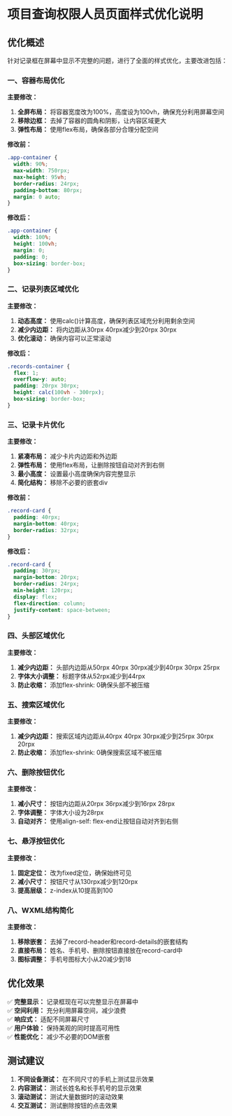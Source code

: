 # 项目查询权限人员页面样式优化说明

## 优化概述

针对记录框在屏幕中显示不完整的问题，进行了全面的样式优化，主要改进包括：

### 一、容器布局优化

**主要修改：**
1. **全屏布局：** 将容器宽度改为100%，高度设为100vh，确保充分利用屏幕空间
2. **移除边框：** 去掉了容器的圆角和阴影，让内容区域更大
3. **弹性布局：** 使用flex布局，确保各部分合理分配空间

**修改前：**
```css
.app-container {
  width: 90%;
  max-width: 750rpx;
  max-height: 95vh;
  border-radius: 24rpx;
  padding-bottom: 80rpx;
  margin: 0 auto;
}
```

**修改后：**
```css
.app-container {
  width: 100%;
  height: 100vh;
  margin: 0;
  padding: 0;
  box-sizing: border-box;
}
```

### 二、记录列表区域优化

**主要修改：**
1. **动态高度：** 使用calc()计算高度，确保列表区域充分利用剩余空间
2. **减少内边距：** 将内边距从30rpx 40rpx减少到20rpx 30rpx
3. **优化滚动：** 确保内容可以正常滚动

**修改后：**
```css
.records-container {
  flex: 1;
  overflow-y: auto;
  padding: 20rpx 30rpx;
  height: calc(100vh - 300rpx);
  box-sizing: border-box;
}
```

### 三、记录卡片优化

**主要修改：**
1. **紧凑布局：** 减少卡片内边距和外边距
2. **弹性布局：** 使用flex布局，让删除按钮自动对齐到右侧
3. **最小高度：** 设置最小高度确保内容完整显示
4. **简化结构：** 移除不必要的嵌套div

**修改前：**
```css
.record-card {
  padding: 40rpx;
  margin-bottom: 40rpx;
  border-radius: 32rpx;
}
```

**修改后：**
```css
.record-card {
  padding: 30rpx;
  margin-bottom: 20rpx;
  border-radius: 24rpx;
  min-height: 120rpx;
  display: flex;
  flex-direction: column;
  justify-content: space-between;
}
```

### 四、头部区域优化

**主要修改：**
1. **减少内边距：** 头部内边距从50rpx 40rpx 30rpx减少到40rpx 30rpx 25rpx
2. **字体大小调整：** 标题字体从52rpx减少到44rpx
3. **防止收缩：** 添加flex-shrink: 0确保头部不被压缩

### 五、搜索区域优化

**主要修改：**
1. **减少内边距：** 搜索区域内边距从40rpx 40rpx 30rpx减少到25rpx 30rpx 20rpx
2. **防止收缩：** 添加flex-shrink: 0确保搜索区域不被压缩

### 六、删除按钮优化

**主要修改：**
1. **减小尺寸：** 按钮内边距从20rpx 36rpx减少到16rpx 28rpx
2. **字体调整：** 字体大小设为28rpx
3. **自动对齐：** 使用align-self: flex-end让按钮自动对齐到右侧

### 七、悬浮按钮优化

**主要修改：**
1. **固定定位：** 改为fixed定位，确保始终可见
2. **减小尺寸：** 按钮尺寸从130rpx减少到120rpx
3. **提高层级：** z-index从10提高到100

### 八、WXML结构简化

**主要修改：**
1. **移除嵌套：** 去掉了record-header和record-details的嵌套结构
2. **直接布局：** 姓名、手机号、删除按钮直接放在record-card中
3. **图标调整：** 手机号图标大小从20减少到18

## 优化效果

✅ **完整显示：** 记录框现在可以完整显示在屏幕中  
✅ **空间利用：** 充分利用屏幕空间，减少浪费  
✅ **响应式：** 适配不同屏幕尺寸  
✅ **用户体验：** 保持美观的同时提高可用性  
✅ **性能优化：** 减少不必要的DOM嵌套  

## 测试建议

1. **不同设备测试：** 在不同尺寸的手机上测试显示效果
2. **内容测试：** 测试长姓名和长手机号的显示效果
3. **滚动测试：** 测试大量数据时的滚动效果
4. **交互测试：** 测试删除按钮的点击效果 